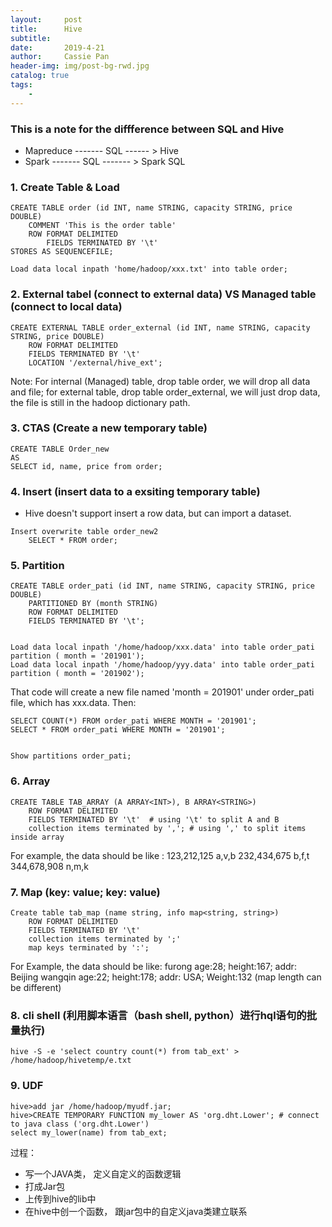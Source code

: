 ```yaml
---
layout:     post
title:      Hive
subtitle:   
date:       2019-4-21
author:     Cassie Pan
header-img: img/post-bg-rwd.jpg 
catalog: true
tags:
    -  
---
```



### This is a note for the diffference between SQL and Hive

- Mapreduce  ------- SQL ------ > Hive
- Spark ------- SQL ------- > Spark SQL

### 1. Create Table  &  Load

```
CREATE TABLE order (id INT, name STRING, capacity STRING, price DOUBLE)
    COMMENT 'This is the order table'
    ROW FORMAT DELIMITED
        FIELDS TERMINATED BY '\t'
STORES AS SEQUENCEFILE;

Load data local inpath 'home/hadoop/xxx.txt' into table order;
```

### 2. External tabel (connect to external data) VS Managed table (connect to local data)

```
CREATE EXTERNAL TABLE order_external (id INT, name STRING, capacity STRING, price DOUBLE)
    ROW FORMAT DELIMITED
    FIELDS TERMINATED BY '\t'
    LOCATION '/external/hive_ext';

```

Note: 
For internal (Managed) table, drop table order, we will drop all data and file;
for external table, drop table order_external, we will just drop data, the file is still in the hadoop dictionary path.

### 3. CTAS (Create a new temporary table)

```
CREATE TABLE Order_new
AS
SELECT id, name, price from order;
```

### 4. Insert (insert data to a exsiting temporary table)

- Hive doesn't support insert a row data, but can import a dataset.

```
Insert overwrite table order_new2
    SELECT * FROM order;
```

### 5. Partition

```
CREATE TABLE order_pati (id INT, name STRING, capacity STRING, price DOUBLE)
    PARTITIONED BY (month STRING)
    ROW FORMAT DELIMITED
    FIELDS TERMINATED BY '\t';
    
```

```
Load data local inpath '/home/hadoop/xxx.data' into table order_pati partition ( month = '201901');
Load data local inpath '/home/hadoop/yyy.data' into table order_pati partition ( month = '201902');

```

That code will create a new file named 'month = 201901' under order_pati file, which has xxx.data.
Then:

```
SELECT COUNT(*) FROM order_pati WHERE MONTH = '201901';
SELECT * FROM order_pati WHERE MONTH = '201901';


Show partitions order_pati;
```

### 6. Array

```
CREATE TABLE TAB_ARRAY (A ARRAY<INT>), B ARRAY<STRING>)
    ROW FORMAT DELIMITED
    FIELDS TERMINATED BY '\t'  # using '\t' to split A and B 
    collection items terminated by ','; # using ',' to split items inside array 

```
For example, the data should be like : 
    123,212,125  a,v,b
    232,434,675  b,f,t
    344,678,908  n,m,k


### 7. Map (key: value; key: value)

```
Create table tab_map (name string, info map<string, string>)
    ROW FORMAT DELIMITED
    FIELDS TERMINATED BY '\t'  
    collection items terminated by ';'
    map keys terminated by ':';

```

For Example, the data should be like:
    furong   age:28; height:167; addr: Beijing
    wangqin  age:22; height:178; addr: USA; Weight:132 (map length can be different)

### 8. cli shell (利用脚本语言（bash shell, python）进行hql语句的批量执行)

```
hive -S -e 'select country count(*) from tab_ext' > /home/hadoop/hivetemp/e.txt

```

### 9. UDF
```
hive>add jar /home/hadoop/myudf.jar;
hive>CREATE TEMPORARY FUNCTION my_lower AS 'org.dht.Lower'; # connect to java class ('org.dht.Lower')
select my_lower(name) from tab_ext;
```

过程： 

- 写一个JAVA类， 定义自定义的函数逻辑
- 打成Jar包
- 上传到hive的lib中
- 在hive中创一个函数， 跟jar包中的自定义java类建立联系